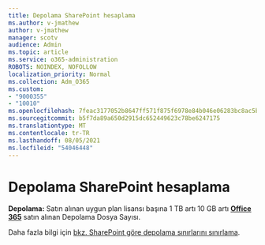 ```yaml
---
title: Depolama SharePoint hesaplama
ms.author: v-jmathew
author: v-jmathew
manager: scotv
audience: Admin
ms.topic: article
ms.service: o365-administration
ROBOTS: NOINDEX, NOFOLLOW
localization_priority: Normal
ms.collection: Adm_O365
ms.custom:
- "9000355"
- "10010"
ms.openlocfilehash: 7feac3177052b8647ff571f875f6978e84b046e06283bc8ac5ba48cc148f14a6
ms.sourcegitcommit: b5f7da89a650d2915dc652449623c78be6247175
ms.translationtype: MT
ms.contentlocale: tr-TR
ms.lasthandoff: 08/05/2021
ms.locfileid: "54046448"
---
```

# <a name="calculate-sharepoint-storage"></a>Depolama SharePoint hesaplama

**Depolama:** Satın alınan uygun plan lisansı başına 1 [](https://docs.microsoft.com/microsoft-365/commerce/add-storage-space) TB artı 10 GB artı **[Office 365](https://docs.microsoft.com/microsoft-365/commerce/add-storage-space)** satın alınan Depolama Dosya Sayısı.

Daha fazla bilgi için [bkz. SharePoint göre depolama sınırlarını sınırlama](https://docs.microsoft.com/office365/servicedescriptions/sharepoint-online-service-description/sharepoint-online-limits).
